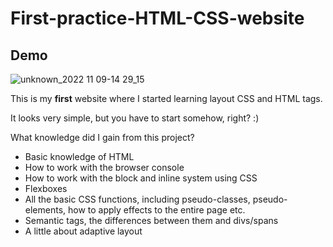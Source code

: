 # First-practice-HTML-CSS-website

## Demo
![unknown_2022 11 09-14 29_15](https://user-images.githubusercontent.com/38426619/201542257-8e0af0d9-5438-4cd7-8001-21e3e40befec.gif)

This is my <strong>first</strong> website where I started learning layout CSS and HTML tags.

It looks very simple, but you have to start somehow, right? :)

What knowledge did I gain from this project?

+ Basic knowledge of HTML
+ How to work with the browser console
+ How to work with the block and inline system using CSS
+ Flexboxes
+ All the basic CSS functions, including pseudo-classes, pseudo-elements, how to apply effects to the entire page etc.
+ Semantic tags, the differences between them and divs/spans
+ A little about adaptive layout
